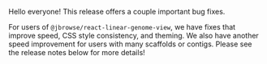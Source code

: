 Hello everyone! This release offers a couple important bug fixes.

For users of `@jbrowse/react-linear-genome-view`, we have fixes that improve
speed, CSS style consistency, and theming. We also have another speed
improvement for users with many scaffolds or contigs. Please see the release
notes below for more details!
